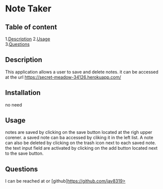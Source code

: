 
# Note Taker  
      
## Table of content  

1.[Description](#description)
2.[Usage](#usage)  
3.[Questions](#questions)  

## Description  

This application allows a user to save and delete notes. it can be accessed at the url https://secret-meadow-34126.herokuapp.com/  

## Installation  

no need  

## Usage  

notes are saved by clicking on the save button located at the righ upper corener. a saved note can ba accessed by cliking it in the left list. A note can also be deleted by clicking on the trash icon next to each saved note. the text input field are activated by clicking on the add button located next to the save button.  

## Questions  

I can be reached at <none> or  [github]https://github.com/jav8319>


